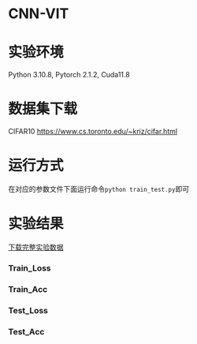 # CNN-VIT

# 实验环境
Python 3.10.8, Pytorch 2.1.2, Cuda11.8

# 数据集下载

CIFAR10 https://www.cs.toronto.edu/~kriz/cifar.html

# 运行方式

在对应的参数文件下面运行命令`python train_test.py`即可

# 实验结果

[下载完整实验数据](https://github.com/zhuozhenwei/CNN-VIT/blob/main/%E5%AE%9E%E9%AA%8C%E7%BB%93%E6%9E%9C/%E5%AE%9E%E9%AA%8C%E7%BB%93%E6%9E%9C.xlsx)

### Train_Loss
[](https://github.com/zhuozhenwei/CNN-VIT/blob/main/%E5%AE%9E%E9%AA%8C%E7%BB%93%E6%9E%9C/Train_Loss.png)

### Train_Acc
[](https://github.com/zhuozhenwei/CNN-VIT/blob/main/%E5%AE%9E%E9%AA%8C%E7%BB%93%E6%9E%9C/Train_Acc.png)

### Test_Loss
[](https://github.com/zhuozhenwei/CNN-VIT/blob/main/%E5%AE%9E%E9%AA%8C%E7%BB%93%E6%9E%9C/Test_Loss.png)

### Test_Acc
[](https://github.com/zhuozhenwei/CNN-VIT/blob/main/%E5%AE%9E%E9%AA%8C%E7%BB%93%E6%9E%9C/Test_Acc.png)
